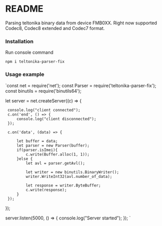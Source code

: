 # README #

Parsing teltonika binary data from device FMB0XX.
Right now supported Codec8, Codec8 extended and Codec7 format.

### Installation ###

Run console command

`npm i teltonika-parser-fix`


### Usage example ###

`const net = require('net');
 const Parser = require('teltonika-parser-fix');
 const binutils = require('binutils64');
 
 
 let server = net.createServer((c) => {
 
     console.log("client connected");
     c.on('end', () => {
         console.log("client disconnected");
     });
 
     c.on('data', (data) => {
 
         let buffer = data;
         let parser = new Parser(buffer);
         if(parser.isImei){
             c.write(Buffer.alloc(1, 1));
         }else {
             let avl = parser.getAvl();
              
             let writer = new binutils.BinaryWriter();
             writer.WriteInt32(avl.number_of_data);
 
             let response = writer.ByteBuffer;             
             c.write(response);
         }
     });
 });
 
 server.listen(5000, () => {
     console.log("Server started");
 });
 `
